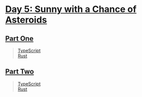 # [Day 5: Sunny with a Chance of Asteroids](https://adventofcode.com/2019/day/5)

## [Part One](https://adventofcode.com/2019/day/5#part1)

> [TypeScript](/solutions/typescript/2019/05/src/p1.ts)\
> [Rust](/solutions/rust/2019/05/src/lib.rs)

## [Part Two](https://adventofcode.com/2019/day/5#part2)

> [TypeScript](/solutions/typescript/2019/05/src/p2.ts)\
> [Rust](/solutions/rust/2019/05/src/lib.rs)
